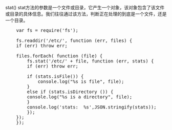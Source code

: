 stat()
stat方法的参数是一个文件或目录，它产生一个对象，该对象包含了该文件或目录的具体信息。我们往往通过该方法，判断正在处理的到底是一个文件，还是一个目录。
<pre>
    var fs = require('fs');

    fs.readdir('/etc/', function (err, files) {
    if (err) throw err;

    files.forEach( function (file) {
        fs.stat('/etc/' + file, function (err, stats) {
        if (err) throw err;

        if (stats.isFile()) {
            console.log("%s is file", file);
        }
        else if (stats.isDirectory ()) {
        console.log("%s is a directory", file);
        }
        console.log('stats:  %s',JSON.stringify(stats));
        });
    });
    });
</pre>